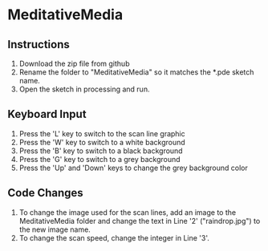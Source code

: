 # MeditativeMedia

## Instructions

1. Download the zip file from github
2. Rename the folder to "MeditativeMedia" so it matches the *.pde sketch name.
3. Open the sketch in processing and run.

## Keyboard Input

1. Press the 'L' key to switch to the scan line graphic
1. Press the 'W' key to switch to a white background
1. Press the 'B' key to switch to a black background
1. Press the 'G' key to switch to a grey background
1. Press the 'Up' and 'Down' keys to change the grey background color

## Code Changes

1. To change the image used for the scan lines, add an image to the MeditativeMedia folder and change the text in Line '2' ("raindrop.jpg") to the new image name.
1. To change the scan speed, change the integer in Line '3'.